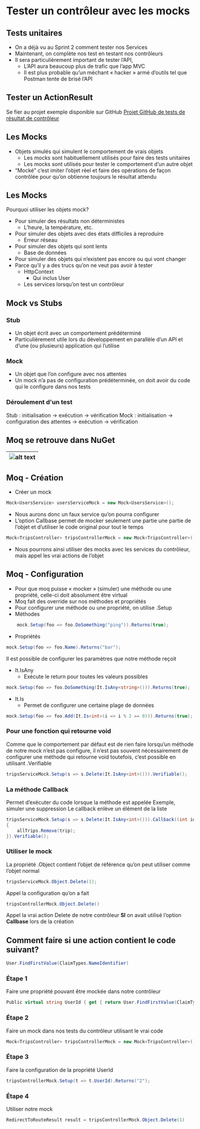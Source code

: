 # Tester un contrôleur avec les mocks

## Tests unitaires

- On a déjà vu au Sprint 2 comment tester nos Services
- Maintenant, on complète nos test en testant nos contrôleurs
- Il sera particulièrement important de tester l’API, 
    - L’API aura beaucoup plus de trafic que l’app MVC
    - Il est plus probable qu’un méchant « hacker » armé d’outils tel que Postman tente de brisé l’API

## Tester un ActionResult

Se fier au projet exemple disponible sur GitHub
[Projet GitHub de tests de résultat de contrôleur](https://github.com/CEM-420-5W5/action.result)

## Les Mocks

- Objets simulés qui simulent le comportement de vrais objets
    - Les mocks sont habituellement utilisés pour faire des tests unitaires
    - Les mocks sont utilisés pour tester le comportement d’un autre objet
- “Mocké” c’est imiter l’objet réel et faire des opérations de façon contrôlée pour qu’on obtienne toujours le résultat attendu

## Les Mocks

Pourquoi utiliser les objets mock?
- Pour simuler des résultats non déterministes
    - L’heure, la température, etc.
- Pour simuler des objets avec des états difficiles à  reproduire
    - Erreur réseau
- Pour simuler des objets qui sont lents
    - Base de données
- Pour simuler des objets qui n’existent pas encore ou qui vont changer
- Parce qu’il y a des trucs qu’on ne veut pas avoir à tester
    - HttpContext
        - Qui inclus User
    - Les services lorsqu’on test un contrôleur

## Mock vs Stubs

### Stub 
- Un objet écrit avec un comportement prédéterminé
- Particulièrement utile lors du développement en parallèle d’un API et d’une (ou plusieurs) application qui l’utilise

### Mock
- Un objet que l’on configure avec nos attentes
- Un mock n’a pas de configuration prédéterminée, on doit avoir du code qui  le configure dans nos tests

### Déroulement d'un test
Stub : initialisation \-\> exécution \-\> vérification
Mock : initialisation \-\> configuration des attentes \-\> exécution \-\> vérification

## Moq se retrouve dans NuGet

|![alt text](/img/infos/Mocks/librairieMoq.png)|
|-|

## Moq - Création

- Créer un mock
```csharp
Mock<UsersService> usersServiceMock = new Mock<UsersService>();
```
- Nous aurons donc un faux service qu’on pourra configurer
- L’option Callbase permet de mocker seulement une partie une partie de l’objet et d’utiliser le code original pour tout le temps
```csharp
Mock<TripsController> tripsControllerMock = new Mock<TripsController>() { CallBase = true };
```
- Nous pourrons ainsi utiliser des mocks avec les services du contrôleur, mais appel les vrai actions de l’objet

## Moq - Configuration

- Pour que moq puisse « mocker » (simuler) une méthode ou une propriété, celle-ci doit absolument être virtual
- Moq fait des override sur nos méthodes et propriétés
- Pour configurer une méthode ou une propriété, on utilise .Setup
- Méthodes

```csharp
    mock.Setup(foo => foo.DoSomething("ping")).Returns(true);
```
- Propriétés

```csharp
mock.Setup(foo => foo.Name).Returns("bar");
```

Il est possible de configurer les paramètres que notre méthode reçoit

- It.IsAny
    - Exécute le return pour toutes les valeurs possibles
```csharp
mock.Setup(foo => foo.DoSomething(It.IsAny<string>())).Returns(true);
```

- It.Is
    - Permet de configurer une certaine plage de données
```csharp
mock.Setup(foo => foo.Add(It.Is<int>(i => i % 2 == 0))).Returns(true);
```

### Pour une fonction qui retourne void

Comme que le comportement par défaut est de rien faire lorsqu’un méthode de notre mock n’est pas configure, il n’est pas souvent nécessairement de configurer une méthode qui retourne void toutefois, c’est possible en utilisant .Verifiable
```csharp
tripsServiceMock.Setup(s => s.Delete(It.IsAny<int>())).Verifiable();
```

### La méthode Callback
Permet d’exécuter du code lorsque la méthode est appelée
Exemple, simuler une suppression
Le callback enlève un élément de la liste
```csharp
tripsServiceMock.Setup(s => s.Delete(It.IsAny<int>())).Callback((int id) =>
{
    allTrips.Remove(trip);
}).Verifiable();
```

### Utiliser le mock

La propriété .Object contient l’objet de référence qu’on peut utiliser comme l’objet normal
```csharp
tripsServiceMock.Object.Delete(1);
```
Appel la configuration qu’on a fait
```csharp
tripsControllerMock.Object.Delete()
```
Appel la vrai action Delete de notre contrôleur **SI** on avait utilisé l’option **Callbase** lors de la création


## Comment faire si une action contient le code suivant?
```csharp
User.FindFirstValue(ClaimTypes.NameIdentifier)
```

### Étape 1 
Faire une propriété pouvant être mockée dans notre contrôleur
```csharp
Public virtual string UserId { get { return User.FindFirstValue(ClaimTypes.NameIdentifier)!; } }
```

### Étape 2
Faire un mock dans nos tests du contrôleur utilisant le vrai code
```csharp
Mock<TripsController> tripsControllerMock = new Mock<TripsController>() { CallBase = true };
```

### Étape 3
Faire la configuration de la propriété UserId
```csharp
tripsControllerMock.Setup(t => t.UserId).Returns("2");
```

### Étape 4
Utiliser notre mock
```csharp
RedirectToRouteResult result = tripsControllerMock.Object.Delete(1)
```






